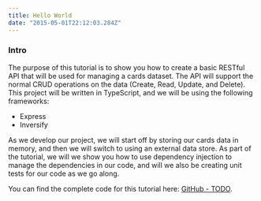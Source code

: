 ```yaml
---
title: Hello World
date: "2015-05-01T22:12:03.284Z"
---
```


### Intro

The purpose of this tutorial is to show you how to create a basic RESTful API that will be used for managing a cards dataset. The API will support the normal CRUD operations on the data (Create, Read, Update, and Delete). This project will be written in TypeScript, and we will be using the following frameworks:

  - Express
  - Inversify

As we develop our project, we will start off by storing our cards data in memory, and then we will switch to using an external data store. As part of the tutorial, we will we show you how to use dependency injection to manage the dependencies in our code, and will we also be creating unit tests for our code as we go along.

You can find the complete code for this tutorial here: <a href="TODO" target="_blank">GitHub - TODO</a>.
